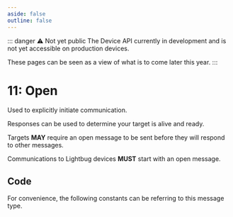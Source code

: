 ```yaml
---
aside: false
outline: false
---
```


<script setup>
import ProtocolBytes from '../../../components/ProtocolBytes.vue';
import SplitColumnView from '../../../components/SplitColumnView.vue';
import GenerateConsts from '../../../components/GenerateConsts.vue'
import PayloadTable from '../../../components/PayloadTable.vue'
import HeaderTable from '../../../components/HeaderTable.vue'
</script>

::: danger ⚠️ Not yet public
The Device API currently in development and is not yet accessible on production devices.

These pages can be seen as a view of what is to come later this year.
:::

# 11: Open

Used to explicitly initiate communication.

Responses can be used to determine your target is alive and ready.

Targets **MAY** require an open message to be sent before they will respond to other messages.

Communications to Lightbug devices **MUST** start with an open message.

## Code

For convenience, the following constants can be referring to this message type.

<GenerateConsts :messageId="11"/>
